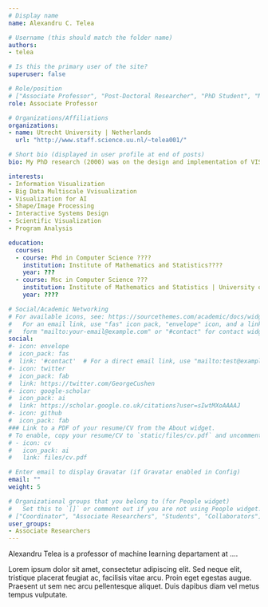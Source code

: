 ```yaml
---
# Display name
name: Alexandru C. Telea

# Username (this should match the folder name)
authors:
- telea

# Is this the primary user of the site?
superuser: false

# Role/position
# ["Associate Professor", "Post-Doctoral Researcher", "PhD Student", "Master Student", "Undergrad Student"] 
role: Associate Professor

# Organizations/Affiliations
organizations:
- name: Utrecht University | Netherlands
  url: "http://www.staff.science.uu.nl/~telea001/"

# Short bio (displayed in user profile at end of posts)
bio: My PhD research (2000) was on the design and implementation of VISSION, an application building environment for VIsualization and SImulation with Object-oriented Networks. VISSION offers object-oriented tools for scientific visualization and real-time interaction with running simulations, is easily extendable with user modules, and creates visual programming and GUIs automatically from object-oriented code. This work proved (relevant at the time) that all one can achieve in Java can also be done in C++, and better.

interests:
- Information Visualization
- Big Data Multiscale Vvisualization
- Visualization for AI
- Shape/Image Processing
- Interactive Systems Design
- Scientific Visualization
- Program Analysis

education:
  courses:
  - course: Phd in Computer Science ????
    institution: Institute of Mathematics and Statistics????
    year: ???
  - course: Msc in Computer Science ???
    institution: Institute of Mathematics and Statistics | University of São Paulo
    year: ????

# Social/Academic Networking
# For available icons, see: https://sourcethemes.com/academic/docs/widgets/#icons
#   For an email link, use "fas" icon pack, "envelope" icon, and a link in the
#   form "mailto:your-email@example.com" or "#contact" for contact widget.
social:
#- icon: envelope
#  icon_pack: fas
#  link: '#contact'  # For a direct email link, use "mailto:test@example.org".
#- icon: twitter
#  icon_pack: fab
#  link: https://twitter.com/GeorgeCushen
#- icon: google-scholar
#  icon_pack: ai
#  link: https://scholar.google.co.uk/citations?user=sIwtMXoAAAAJ
#- icon: github
#  icon_pack: fab
### Link to a PDF of your resume/CV from the About widget.
# To enable, copy your resume/CV to `static/files/cv.pdf` and uncomment the lines below.  
# - icon: cv
#   icon_pack: ai
#   link: files/cv.pdf

# Enter email to display Gravatar (if Gravatar enabled in Config)
email: ""
weight: 5

# Organizational groups that you belong to (for People widget)
#   Set this to `[]` or comment out if you are not using People widget.  
# ["Coordinator", "Associate Researchers", "Students", "Collaborators"]
user_groups:
- Associate Researchers
---
```


Alexandru Telea is a professor of machine learning departament at ....

Lorem ipsum dolor sit amet, consectetur adipiscing elit. Sed neque elit, tristique placerat feugiat ac, facilisis vitae arcu. Proin eget egestas augue. Praesent ut sem nec arcu pellentesque aliquet. Duis dapibus diam vel metus tempus vulputate. 
